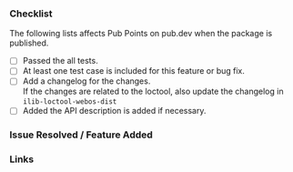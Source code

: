 ### Checklist

The following lists affects Pub Points on pub.dev when the package is published.
* [ ] Passed the all tests.
* [ ] At least one test case is included for this feature or bug fix.
* [ ] Add a changelog for the changes.  
      If the changes are related to the loctool, also update the changelog in `ilib‑loctool‑webos‑dist`
* [ ] Added the API description is added if necessary.

### Issue Resolved / Feature Added
[//]: # (Describe the issue resolved or feature added by this pull request)


### Links
[//]: # (Related issues, references)

